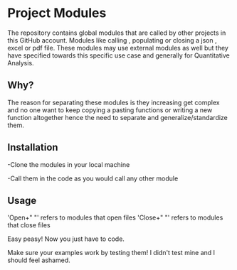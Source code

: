 # Project Modules

The repository contains global modules that are called by other projects in this GitHub account.
Modules like calling , populating or closing a json , excel or pdf file.
These modules may use external modules as well but they have specified towards
this specific use case and generally for Quantitative Analysis.

## Why?

The reason for separating these modules is they increasing get complex and 
no one want to keep copying a pasting functions or writing a new function 
altogether hence the need to separate and generalize/standardize them.

## Installation

-Clone the modules in your local machine 

-Call them in the code as you would call any other module

## Usage

'Open+" "' refers to modules that open files 
'Close+" "' refers to modules that close files 


Easy peasy! Now you just have to code.

Make sure your examples work by testing them! I didn't test mine and I should feel ashamed.
